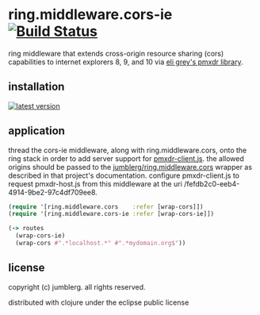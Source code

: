 # ring.middleware.cors-ie [![Build Status][1]][2]

ring middleware that extends cross-origin resource sharing (cors) capabilities to internet explorers 8, 9, and 10 via [eli grey's pmxdr library][3].

## installation

[![latest version][4]][5]

## application

thread the cors-ie middleware, along with ring.middleware.cors, onto the ring stack in order to add server support for [pmxdr-client.js][6]. the allowed origins should be passed to the [jumblerg/ring.middleware.cors][7] wrapper as described in that project's documentation.  configure pmxdr-client.js to request pmxdr-host.js from this middleware at the uri /fefdb2c0-eeb4-4914-9be2-97c4df709ee8.

```clojure
(require '[ring.middleware.cors    :refer [wrap-cors]])
(require '[ring.middleware.cors-ie :refer [wrap-cors-ie]])

(-> routes
  (wrap-cors-ie)
  (wrap-cors #".*localhost.*" #".*mydomain.org$"))
```

## license

copyright (c) jumblerg. all rights reserved.

distributed with clojure under the eclipse public license

[1]: https://travis-ci.org/jumblerg/ring.middleware.cors-ie.png?branch=master
[2]: https://travis-ci.org/jumblerg/ring.middleware.cors-ie
[3]: https://github.com/eligrey/pmxdr
[4]: https://clojars.org/jumblerg/ring.middleware.cors-ie/latest-version.svg?bustcache=1.0.0
[5]: https://clojars.org/jumblerg/ring.middleware.cors-ie
[6]: https://github.com/eligrey/pmxdr/blob/master/pmxdr-client.js
[7]: https://github.com/jumblerg/ring.middleware.cors